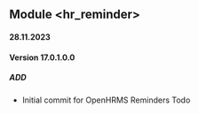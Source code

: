 ## Module <hr_reminder>

#### 28.11.2023
#### Version 17.0.1.0.0
##### ADD

- Initial commit for OpenHRMS Reminders Todo
